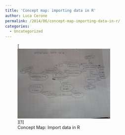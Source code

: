 ```yaml
---
title: 'Concept map: importing data in R'
author: Luca Cerone
permalink: /2014/06/concept-map-importing-data-in-r/
categories:
  - Uncategorized
---
```

<figure id="attachment_7671" style="width: 300px;" class="wp-caption alignnone">[<img class="size-medium wp-image-7671" alt="Concept Map: Import data in R" src="/uploads/2014/06/2014-06-16-21.14.36-300x225.jpg" width="300" height="225" />][1]<figcaption class="wp-caption-text">Concept Map:  
Import data in R</figcaption></figure>

 [1]: /uploads/2014/06/2014-06-16-21.14.36.jpg
